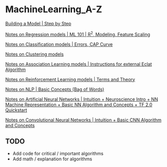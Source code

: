# MachineLearning_A-Z

[Building a Model | Step by Step ](Machine_Learning_A-Z_Mine/Part%202%20-%20Regression/Section%2012%20-%20Part%20Recap/building_model.md)

[Notes on Regression models | ML 101 | R<sup>2</sup>, Modeling, Feature Scaling ](Machine_Learning_A-Z_Mine/Part%202%20-%20Regression/Section%2010%20-%20Evaluating%20Regression%20Models%20Performance/notes.md)

[Notes on Classification models | Errors, CAP Curve ](Machine_Learning_A-Z_Mine/Part%203%20-%20Classification/Section%2022%20-%20Part%20Recap/notes.md)

[Notes on Clustering models ](Machine_Learning_A-Z_Mine/Part%204%20-%20Clustering/Section%2026%20-%20Part%20Recap/notes.md)

[Notes on Association Learning models | Instructions for external Eclat Algorithm](Machine_Learning_A-Z_Mine/Part%205%20-%20Association%20Rule%20Learning/Section%2030%20-%20Part%20Recap/notes.md)

[Notes on Reinforcement Learning models | Terms and Theory](Machine_Learning_A-Z_Mine/Part%206%20-%20Reinforcement%20Learning/Section%2034%20-%20Part%20Recap/notes.md)

[Notes on NLP | Basic Concepts (Bag of Words)](Machine_Learning_A-Z_Mine/Part%207%20-%20Natural%20Language%20Processing/Section%2037%20-%20Part%20Recap/notes.md)

[Notes on Artificial Neural Networks | Intuition + Neuroscience Intro + NN Machine Representation + Basic NN Algorithm and Concepts + TF 2.0 Quickstart ](Machine_Learning_A-Z_Mine/Part%208%20-%20Deep%20Learning/Section%2041%20-%20Part%20Recap/notes.md)

[Notes on Convolutional Neural Networks | Intuition + Basic CNN Algorithm and Concepts ](Machine_Learning_A-Z_Mine/Part%208%20-%20Deep%20Learning/Section%2041%20-%20Part%20Recap/notes_cnn.md)
## TODO

- Add code for critical / important algorithms
- Add math / explanation for algorithms
